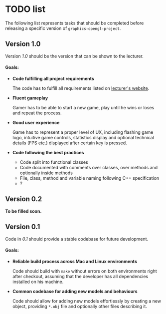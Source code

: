 # TODO list
The following list represents tasks that should be completed
before releasing a specific version of `graphics-opengl-project`.

## Version 1.0
Version *1.0* should be the version that can be shown to the lecturer.

#### Goals:
- **Code fulfilling all project requirements**

  The code has to fulfill all requirements listed on [lecturer's website](http://www.cs.put.poznan.pl/wandrzejewski/strona-glowna/dydaktyka/cg-projekty/).
  
- **Fluent gameplay**

  Gamer has to be able to start a new game, play until he wins or loses and repeat the process.
  
- **Good user experience**

  Game has to represent a proper level of UX, including flashing game logo, intuitive game controls,
  statistics display and optional technical details (FPS etc.) displayed after certain key is pressed.

- **Code following the best practices**

  - Code split into functional classes
  - Code documented with comments over classes, over methods and optionally inside methods
  - File, class, method and variable naming following C++ specification
  - ?
  
## Version 0.2
**To be filled soon.**

## Version 0.1
Code in *0.1* should provide a stable codebase for future development.

#### Goals:
- **Reliable build process across Mac and Linux environments**

  Code should build with `make` without errors on both environments right after checkout,
  assuming that the developer has all dependencies installed on his machine.
  
- **Common codebase for adding new models and behaviours**

  Code should allow for adding new models effortlessly by creating a new object,
  providing `*.obj` file and optionally other files describing it.